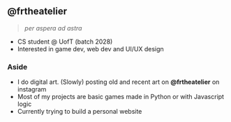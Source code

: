 ## @frtheatelier
> *per aspera ad astra*
- CS student @ UofT (batch 2028)
- Interested in game dev, web dev and UI/UX design

### Aside
- I do digital art. (Slowly) posting old and recent art on **@frtheatelier** on instagram
- Most of my projects are basic games made in Python or with Javascript logic
- Currently trying to build a personal website

<!---
frtheatelier/frtheatelier is a ✨ special ✨ repository because its `README.md` (this file) appears on your GitHub profile.
You can click the Preview link to take a look at your changes.
--->
